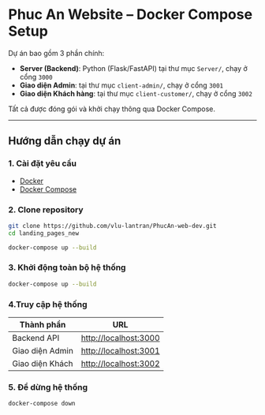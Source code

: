 # Phuc An Website – Docker Compose Setup

Dự án bao gồm 3 phần chính:

- **Server (Backend)**: Python (Flask/FastAPI) tại thư mục `Server/`, chạy ở cổng `3000`
- **Giao diện Admin**: tại thư mục `client-admin/`, chạy ở cổng `3001`
- **Giao diện Khách hàng**: tại thư mục `client-customer/`, chạy ở cổng `3002`

Tất cả được đóng gói và khởi chạy thông qua Docker Compose.

---

##  Hướng dẫn chạy dự án

### 1. Cài đặt yêu cầu
- [Docker](https://www.docker.com/products/docker-desktop)
- [Docker Compose](https://docs.docker.com/compose/)


### 2. Clone repository

```bash
git clone https://github.com/vlu-lantran/PhucAn-web-dev.git
cd landing_pages_new

docker-compose up --build
```

### 3. Khởi động toàn bộ hệ thống
```bash
docker-compose up --build
```
### 4.Truy cập hệ thống

| Thành phần      | URL                                            |
| --------------- | ---------------------------------------------- |
| Backend API     | [http://localhost:3000](http://localhost:3000) |
| Giao diện Admin | [http://localhost:3001](http://localhost:3001) |
| Giao diện Khách | [http://localhost:3002](http://localhost:3002) |

### 5. Để dừng hệ thống
```bash
docker-compose down
```
